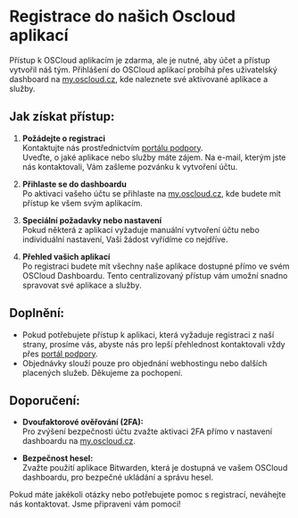 # Registrace do našich Oscloud aplikací

Přístup k OSCloud aplikacím je zdarma, ale je nutné, aby účet a přístup vytvořil náš tým. Přihlášení do OSCloud aplikací probíhá přes uživatelský dashboard na [my.oscloud.cz](https://my.oscloud.cz), kde naleznete své aktivované aplikace a služby.

## Jak získat přístup:

1. **Požádejte o registraci**  
   Kontaktujte nás prostřednictvím [portálu podpory](https://helpdesk.oscloud.cz/help/3020290644).  
   Uveďte, o jaké aplikace nebo služby máte zájem. Na e-mail, kterým jste nás kontaktovali, Vám zašleme pozvánku k vytvoření účtu.  

2. **Přihlaste se do dashboardu**  
   Po aktivaci vašeho účtu se přihlaste na [my.oscloud.cz](https://my.oscloud.cz), kde budete mít přístup ke všem svým aplikacím.

3. **Speciální požadavky nebo nastavení**  
   Pokud některá z aplikací vyžaduje manuální vytvoření účtu nebo individuální nastavení, Vaši žádost vyřídíme co nejdříve.

4. **Přehled vašich aplikací**  
   Po registraci budete mít všechny naše aplikace dostupné přímo ve svém OSCloud Dashboardu. Tento centralizovaný přístup vám umožní snadno spravovat své aplikace a služby.

## Doplnění:

- Pokud potřebujete přístup k aplikaci, která vyžaduje registraci z naší strany, prosíme vás, abyste nás pro lepší přehlednost kontaktovali vždy přes [portál podpory](https://helpdesk.oscloud.cz/help/3020290644).
- Objednávky slouží pouze pro objednání webhostingu nebo dalších placených služeb. Děkujeme za pochopení.

## Doporučení:

- **Dvoufaktorové ověřování (2FA):**  
  Pro zvýšení bezpečnosti účtu zvažte aktivaci 2FA přímo v nastavení dashboardu na [my.oscloud.cz](https://my.oscloud.cz).

- **Bezpečnost hesel:**  
  Zvažte použití aplikace Bitwarden, která je dostupná ve vašem OSCloud dashboardu, pro bezpečné ukládání a správu hesel.

Pokud máte jakékoli otázky nebo potřebujete pomoc s registrací, neváhejte nás kontaktovat. Jsme připraveni vám pomoci!
